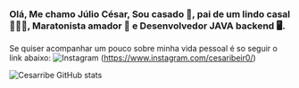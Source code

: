 
### Olá, Me chamo Júlio César, Sou casado 💍, pai de um lindo casal 👨‍👧‍👦, Maratonista amador 🏃 e Desenvolvedor JAVA backend 🖥️.

Se quiser acompanhar um pouco sobre minha vida pessoal é so seguir o link abaixo:
![Instagram](https://img.shields.io/badge/Instagram-E4405F?style=for-the-badge&logo=instagram&logoColor=white) (https://www.instagram.com/cesaribeir0/)

![Cesarribe GitHub stats](https://github-readme-stats.vercel.app/api?username=anuraghazra&show_icons=true&theme=radical)

